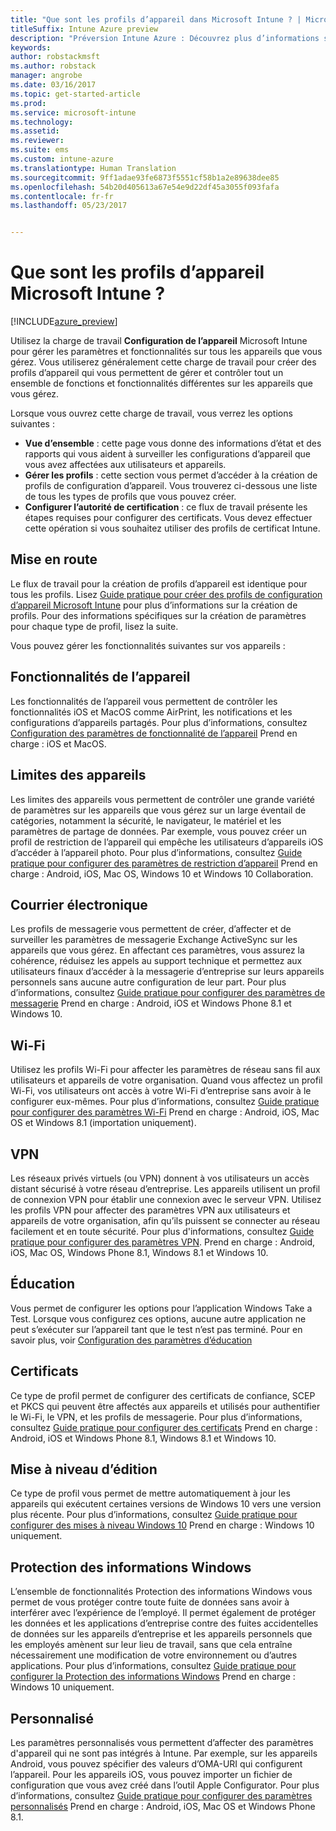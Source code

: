 ```yaml
---
title: "Que sont les profils d’appareil dans Microsoft Intune ? | Microsoft Docs"
titleSuffix: Intune Azure preview
description: "Préversion Intune Azure : Découvrez plus d’informations sur les profils d’appareil Intune et comment ils peuvent vous aider à gérer et protéger les appareils de votre entreprise."
keywords: 
author: robstackmsft
ms.author: robstack
manager: angrobe
ms.date: 03/16/2017
ms.topic: get-started-article
ms.prod: 
ms.service: microsoft-intune
ms.technology: 
ms.assetid: 
ms.reviewer: 
ms.suite: ems
ms.custom: intune-azure
ms.translationtype: Human Translation
ms.sourcegitcommit: 9ff1adae93fe6873f5551cf58b1a2e89638dee85
ms.openlocfilehash: 54b20d405613a67e54e9d22df45a3055f093fafa
ms.contentlocale: fr-fr
ms.lasthandoff: 05/23/2017


---
```


# <a name="what-are-microsoft-intune-device-profiles"></a>Que sont les profils d’appareil Microsoft Intune ?

[!INCLUDE[azure_preview](./includes/azure_preview.md)]

Utilisez la charge de travail **Configuration de l’appareil** Microsoft Intune pour gérer les paramètres et fonctionnalités sur tous les appareils que vous gérez. Vous utiliserez généralement cette charge de travail pour créer des profils d’appareil qui vous permettent de gérer et contrôler tout un ensemble de fonctions et fonctionnalités différentes sur les appareils que vous gérez.

Lorsque vous ouvrez cette charge de travail, vous verrez les options suivantes :

- **Vue d’ensemble** : cette page vous donne des informations d’état et des rapports qui vous aident à surveiller les configurations d’appareil que vous avez affectées aux utilisateurs et appareils.
- **Gérer les profils** : cette section vous permet d’accéder à la création de profils de configuration d’appareil. Vous trouverez ci-dessous une liste de tous les types de profils que vous pouvez créer.
- **Configurer l’autorité de certification** : ce flux de travail présente les étapes requises pour configurer des certificats. Vous devez effectuer cette opération si vous souhaitez utiliser des profils de certificat Intune.

## <a name="getting-started"></a>Mise en route

Le flux de travail pour la création de profils d’appareil est identique pour tous les profils. Lisez [Guide pratique pour créer des profils de configuration d’appareil Microsoft Intune](device-profile-create.md) pour plus d’informations sur la création de profils. Pour des informations spécifiques sur la création de paramètres pour chaque type de profil, lisez la suite.

Vous pouvez gérer les fonctionnalités suivantes sur vos appareils :

## <a name="device-features"></a>Fonctionnalités de l’appareil

Les fonctionnalités de l’appareil vous permettent de contrôler les fonctionnalités iOS et MacOS comme AirPrint, les notifications et les configurations d’appareils partagés.
Pour plus d’informations, consultez [Configuration des paramètres de fonctionnalité de l’appareil](device-features-configure.md) Prend en charge : iOS et MacOS.

## <a name="device-restrictions"></a>Limites des appareils
Les limites des appareils vous permettent de contrôler une grande variété de paramètres sur les appareils que vous gérez sur un large éventail de catégories, notamment la sécurité, le navigateur, le matériel et les paramètres de partage de données. Par exemple, vous pouvez créer un profil de restriction de l’appareil qui empêche les utilisateurs d’appareils iOS d’accéder à l’appareil photo.
Pour plus d’informations, consultez [Guide pratique pour configurer des paramètres de restriction d’appareil](device-restrictions-configure.md) Prend en charge : Android, iOS, Mac OS, Windows 10 et Windows 10 Collaboration.

## <a name="email"></a>Courrier électronique
Les profils de messagerie vous permettent de créer, d’affecter et de surveiller les paramètres de messagerie Exchange ActiveSync sur les appareils que vous gérez. En affectant ces paramètres, vous assurez la cohérence, réduisez les appels au support technique et permettez aux utilisateurs finaux d’accéder à la messagerie d’entreprise sur leurs appareils personnels sans aucune autre configuration de leur part.
Pour plus d’informations, consultez [Guide pratique pour configurer des paramètres de messagerie](email-settings-configure.md) Prend en charge : Android, iOS et Windows Phone 8.1 et Windows 10.

## <a name="wi-fi"></a>Wi-Fi
Utilisez les profils Wi-Fi pour affecter les paramètres de réseau sans fil aux utilisateurs et appareils de votre organisation. Quand vous affectez un profil Wi-Fi, vos utilisateurs ont accès à votre Wi-Fi d’entreprise sans avoir à le configurer eux-mêmes.
Pour plus d’informations, consultez [Guide pratique pour configurer des paramètres Wi-Fi](wi-fi-settings-configure.md) Prend en charge : Android, iOS, Mac OS et Windows 8.1 (importation uniquement).

## <a name="vpn"></a>VPN
Les réseaux privés virtuels (ou VPN) donnent à vos utilisateurs un accès distant sécurisé à votre réseau d’entreprise. Les appareils utilisent un profil de connexion VPN pour établir une connexion avec le serveur VPN. Utilisez les profils VPN pour affecter des paramètres VPN aux utilisateurs et appareils de votre organisation, afin qu’ils puissent se connecter au réseau facilement et en toute sécurité.
Pour plus d'informations, consultez [Guide pratique pour configurer des paramètres VPN](vpn-settings-configure.md).
Prend en charge : Android, iOS, Mac OS, Windows Phone 8.1, Windows 8.1 et Windows 10.

## <a name="education"></a>Éducation
Vous permet de configurer les options pour l’application Windows Take a Test. Lorsque vous configurez ces options, aucune autre application ne peut s’exécuter sur l’appareil tant que le test n’est pas terminé.
Pour en savoir plus, voir [Configuration des paramètres d’éducation](education-settings-configure.md)

## <a name="certificates"></a>Certificats
Ce type de profil permet de configurer des certificats de confiance, SCEP et PKCS qui peuvent être affectés aux appareils et utilisés pour authentifier le Wi-Fi, le VPN, et les profils de messagerie.
Pour plus d’informations, consultez [Guide pratique pour configurer des certificats](certificates-configure.md) Prend en charge : Android, iOS et Windows Phone 8.1, Windows 8.1 et Windows 10.

## <a name="edition-upgrade"></a>Mise à niveau d’édition
Ce type de profil vous permet de mettre automatiquement à jour les appareils qui exécutent certaines versions de Windows 10 vers une version plus récente. Pour plus d’informations, consultez [Guide pratique pour configurer des mises à niveau Windows 10](edition-upgrade-configure-windows-10.md) Prend en charge : Windows 10 uniquement.

## <a name="windows-information-protection"></a>Protection des informations Windows
L’ensemble de fonctionnalités Protection des informations Windows vous permet de vous protéger contre toute fuite de données sans avoir à interférer avec l’expérience de l’employé. Il permet également de protéger les données et les applications d’entreprise contre des fuites accidentelles de données sur les appareils d’entreprise et les appareils personnels que les employés amènent sur leur lieu de travail, sans que cela entraîne nécessairement une modification de votre environnement ou d’autres applications.
Pour plus d’informations, consultez [Guide pratique pour configurer la Protection des informations Windows](windows-information-protection-configure.md) Prend en charge : Windows 10 uniquement.

## <a name="custom"></a>Personnalisé
Les paramètres personnalisés vous permettent d’affecter des paramètres d'appareil qui ne sont pas intégrés à Intune. Par exemple, sur les appareils Android, vous pouvez spécifier des valeurs d’OMA-URI qui configurent l’appareil. Pour les appareils iOS, vous pouvez importer un fichier de configuration que vous avez créé dans l’outil Apple Configurator.
Pour plus d’informations, consultez [Guide pratique pour configurer des paramètres personnalisés](custom-settings-configure.md) Prend en charge : Android, iOS, Mac OS et Windows Phone 8.1.

